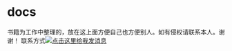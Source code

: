 # docs
书籍为工作中整理的，放在这上面方便自己也方便别人。如有侵权请联系本人。谢谢！
联系方式<a target="_blank" href="http://wpa.qq.com/msgrd?v=3&uin=824444270&site=qq&menu=yes"><img border="0" src="http://wpa.qq.com/pa?p=2:824444270:51" alt="点击这里给我发消息" title="点击这里给我发消息"/></a>
